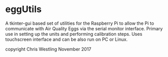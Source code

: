 # eggUtils

A tkinter-gui based set of utilities for the Raspberry Pi
to allow the Pi to communicate with Air Quality Eggs via the 
serial monitor interface.  Primary use in setting up the units
and performing calibration steps.  Uses touchscreen interface
and can be also run on PC or Linux.

copyright Chris Westling November 2017
